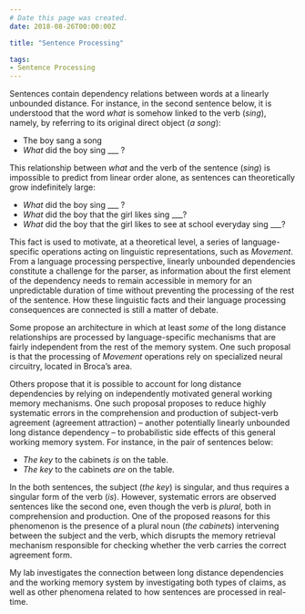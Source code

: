 ```yaml
---
# Date this page was created.
date: 2018-08-26T00:00:00Z

title: "Sentence Processing"

tags:
- Sentence Processing
---
```


Sentences contain dependency relations between words at a linearly unbounded distance. For instance, in the second sentence below, it is understood that the word _what_ is somehow linked to the verb (_sing_), namely, by referring to its original direct object (_a song_):

* The boy sang a song
* _What_ did the boy sing ___ ?

This relationship between _what_ and the verb of the sentence (_sing_) is impossible to predict from linear order alone, as sentences can theoretically grow indefinitely large:

* _What_ did the boy sing ___ ?
* _What_ did the boy that the girl likes sing ___? 
* _What_ did the boy that the girl likes to see at school everyday sing ___?

This fact is used to motivate, at a theoretical level, a series of language-specific operations acting on linguistic representations, such as _Movement_. From a language processing perspective, linearly unbounded dependencies constitute a challenge for the parser, as information about the first element of the dependency needs to remain accessible in memory for an unpredictable duration of time without preventing the processing of the rest of the sentence. How these linguistic facts and their language processing consequences are connected is still a matter of debate. 

Some propose an architecture in which at least _some_ of the long distance relationships are processed by language-specific mechanisms that are fairly independent from the rest of the memory system. One such proposal is that the processing of _Movement_ operations rely on specialized neural circuitry, located in Broca’s area.

Others propose that it is possible to account for long distance dependencies by relying on independently motivated general working memory mechanisms. One such proposal proposes to reduce highly systematic errors in the comprehension and production of subject-verb agreement (agreement attraction) – another potentially linearly unbounded long distance dependency – to probabilistic side effects of this general working memory system. For instance, in the pair of sentences below: 

* _The key_ to the cabinets _is_ on the table.
* _The key_ to the cabinets _are_ on the table.

In the both sentences, the subject (_the key_) is singular, and thus requires a singular form of the verb (_is_). However, systematic errors are observed sentences like the second one, even though the verb is _plural_, both in comprehension and production. One of the proposed reasons for this phenomenon is the presence of a plural noun (_the cabinets_) intervening between the subject and the verb, which disrupts the memory retrieval mechanism responsible for checking whether the verb carries the correct agreement form.

My lab investigates the connection between long distance dependencies and the working memory system by investigating both types of claims, as well as other phenomena related to how sentences are processed in real-time.
